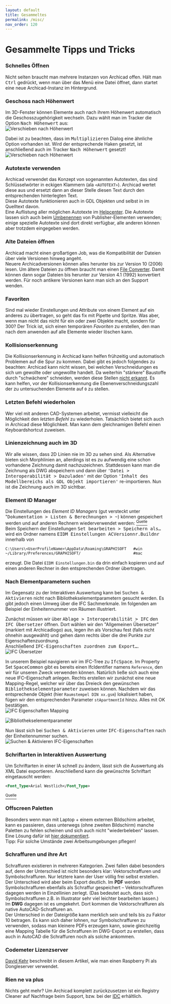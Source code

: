```yaml
---
layout: default
title: Gesammeltes
permalink: /misc/
nav_order: 120
---
```

# Gesammelte Tipps und Tricks

### Schnelles Öffnen
Nicht selten braucht man mehrere Instanzen von Archicad offen. Hält man <kbd>Ctrl</kbd> gedrückt, wenn man über das Menü eine Datei öffnet, dann startet eine neue Archicad-Instanz im Hintergrund.

### Geschoss nach Höhenwert
Im 3D-Fenster können Elemente auch nach ihrem Höhenwert automatisch die Geschosszugehörigkeit wechseln. Dazu wählt man im Tracker die Option <samp>Nach Höhenwert</samp> aus:  
![Verschieben nach Höhenwert](../img/nach-hoehenwert-1.png)  

Dabei ist zu beachten, dass im <samp>Multiplizieren</samp> Dialog eine ähnliche Option vorhanden ist. Wird der entsprechende Haken gesetzt, ist anschließend auch im Tracker <samp>Nach Höhenwert</samp> gesetzt!  
![Verschieben nach Höhenwert](../img/nach-hoehenwert-2.png)


### Autotexte verwenden
Archicad verwendet das Konzept von sogenannten Autotexten, das sind Schlüsselwörter in eckigen Klammern (ala `<AUTOTEXT>`). Archicad wertet diese aus und ersetzt dann an dieser Stelle diesen Text durch den entsprechenden hinterlegten Text.  
Diese Autotexte funktionieren auch in GDL Objekten und selbst in im Quelltext davon.  
Eine Auflistung aller möglichen Autotexte im [Helpcenter](https://helpcenter.graphisoft.com/de/user-guide/125474/). Die Autotexte lassen sich auch beim [Umbenennen](https://helpcenter.graphisoft.de/handbuecher/handbucher-zu-archicad-22/hilfe-zu-archicad-22/dokumentation/publizieren/publisher/) von Publisher-Elementen verwenden; einige spezielle Autotexte sind dort direkt verfügbar, alle anderen können aber trotzdem eingegeben werden.


### Alte Dateien öffnen
Archicad macht einen großartigen Job, was die Kompatibilität der Dateien über viele Versionen hinweg angeht.  
Neuere Archicadversionen können alles herunter bis zur Version 10 (2006) lesen. Um ältere Dateien zu öffnen braucht man einen [File Converter](https://www.graphisoft.com/downloads/fileconverter.html?_ga=2.61625003.643702453.1581271053-1232179466.1527696442). Damit können dann sogar Dateien bis herunter zur Version 4.1 (1992) konvertiert werden. Für noch antikere Versionen kann man sich an den Support wenden. <!-- https://graphisoft.com/de/downloads/fileconverterger -->


### Favoriten
Sind mal wieder Einstellungen und Attribute von einem Element auf ein anderes zu übertragen, so geht das fix mit Pipette und Spritze. Was aber, wenn man nicht das nicht für ein oder zwei Objekte macht, sondern für 300? Der Trick ist, sich einen temporären _Favoriten_ zu erstellen, den man nach dem anwenden auf alle Elemente wieder löschen kann.


### Kollisionserkennung
Die Kollisionserkennung in Archicad kann helfen frühzeitig und automatisch Problemen auf die Spur zu kommen. Dabei gibt es jedoch folgendes zu beachten: Archicad kann nicht wissen, bei welchen Verschneidungen es sich um gewollte oder ungewollte handelt. Da weiterhin "stärkere" Baustoffe durch "schwächere" schneiden, werden diese Stellen [nicht erkannt](https://archicad-talk.graphisoft.com/viewtopic.php?f=20&t=69024). Es kann helfen, vor der Kollisionserkennung die Ebenenverschneidungszahl der zu untersuchenden Elemente auf `0` zu stellen.


### Letzten Befehl wiederholen
Wer viel mit anderen CAD-Systemen arbeitet, vermisst vielleicht die Möglichkeit den _letzten Befehl_ zu wiederholen. Tatsächlich bietet sich auch in Archicad diese Möglichkeit. Man kann dem gleichnamigen Befehl einen Keyboardshortcut zuweisen. 


### Linienzeichnung auch im 3D
Wir alle wissen, dass 2D Linien nie im 3D zu sehen sind. Als Alternative bieten sich Morphlinien an, allerdings ist es zu aufwendig eine schon vorhandene Zeichnung damit nachzuzeichnen. Stattdessen kann man die Zeichnung als DWG abspeichern und dann über <samp>'Datei > Interoperabilität > Dazuladen'</samp> mit der Option <samp>'Inhalt des Modellbereichs als GDL Objekt importieren'</samp> re-importieren. Nun ist die Zeichnung auch im 3D sichtbar.


### Element ID Manager
Die Einstellungen des _Element ID Managers_ (gut versteckt unter "<samp>Dokumentation > Listen & Berechnungen > ~</samp>) können gespeichert werden und auf anderen Rechnern wiederverwendet werden: [<sup>Quelle</sup>](https://archicad-talk.graphisoft.com/viewtopic.php?f=34&t=69156)  
Beim Speichern der Einstellungen <samp>Set bearbeiten > Speichern als…</samp> wird ein Ordner namens <samp>EIDM Einstellungen ACVersionnr.Buildnr</samp> innerhalb von
```
C:\Users\<UserProfileName>\AppData\Roaming\GRAPHISOFT   #win
~/Library/Preferences/GRAPHISOFT/                       #mac
```
erzeugt. Die Datei `EIDM Einstellungen.bin` da drin einfach kopieren und auf einen anderen Rechner in den entsprechenden Ordner übertragen.


### Nach Elementparametern suchen
Im Gegensatz zu der Interaktiven Auswertung kann bei <samp>Suchen & Aktivieren</samp> nicht nach Bibliothekselementparametern gesucht werden. Es gibt jedoch einen Umweg über die IFC Sachmerkmale. Im folgenden am Beispiel der Einheitennummer von Räumen illustriert.

Zunächst müssen wir über <samp>Ablage > Interoperabilität > IFC</samp> den <samp>IFC Übersetzer</samp> öffnen. Dort wählen wir den "Allgemeinen Übersetzer" (markiert mit Archicadlogo) aus, legen ihn als Vorschau fest (falls nicht ohnehin ausgewählt) und gehen dann rechts über die drei Punkte zur Eigenschaftenzuordnung.   
Anschließend <samp>IFC-Eigenschaften zuordnen zum Export…</samp>.  
![IFC Übersetzer](../img/suchen-aktivieren-param-zu-ifc-1.png)


In unserem Beispiel navigieren wir im IFC-Tree zu <samp>IfcSpace</samp>. Im Property Set <samp>SpaceCommon</samp> gibt es bereits einen IfcIdentifier namens `Reference`, den wir für unseren Zweck verwenden können. Natürlich ließe sich auch eine neue IFC–Eigenschaft anlegen. Rechts erstellen wir zunächst eine neue Mapping-Regel, welcher wir über das Dreieck den gewünschen <samp>Bibliothekselementparameter</samp> zuweisen können. Nachdem wir das entsprechende Objekt (hier `Raumstempel DIN xx.gsm`) lokalisiert haben, fügen wir den entsprechenden Parameter `stApartmentId` hinzu. Alles mit OK bestätigen.  
![IFC Eigenschaften Mapping](../img/suchen-aktivieren-param-zu-ifc-2.png)  

![Bibliothekselementparameter](../img/suchen-aktivieren-param-zu-ifc-3.png)

Nun lässt sich bei <samp>Suchen & Aktivieren</samp> unter <samp>IFC-Eigenschaften</samp> nach der Einheitennummer suchen.  
![Suchen & Aktivieren IFC-Eigenschaften](../img/suchen-aktivieren-param-zu-ifc-4.png)


### Schriftarten in Interaktiven Auswertung
Um Schriftarten in einer IA schnell zu ändern, lässt sich die Auswertung als XML Datei exportieren. Anschließend kann die gewünschte Schriftart eingetauscht werden:  
```xml
<Font_Type>Arial Westlich</Font_Type>
```
[<sup>Quelle</sup>](https://archicad-talk.graphisoft.com/viewtopic.php?p=314694#p314694)


### Offscreen Paletten
Besonders wenn man mit Laptop + einem externen Bildschirm arbeitet, kann es passieren, dass unterwegs (ohne zweiten Bildschirm) manche Paletten zu fehlen scheinen und sich auch nicht "wiederbeleben" lassen.  
Eine Lösung dafür ist [hier dokumentiert](https://lucasbecker.de/posts/how-to-get-back-missing-archicad-palettes).  
Tipp: Für solche Umstände zwei Arbeitsumgebungen pflegen!


### Schraffuren und ihre Art
Schraffuren existieren in mehreren Kategorien. Zwei fallen dabei besonders auf, denn der Unterschied ist nicht besonders klar: Vektorschraffuren und Symbolschraffuren. Nur letztere kann der User völlig frei selbst erstellen.  
Der Unterschied wird aber beim Export deutlich. Im **PDF** werden Symbolschraffuren ebenfalls als Schraffur gespeichert – Vektorschraffuren dagegen werden in Einzellinien zerlegt. (Das bedeutet auch, dass sich Symbolschraffuren z.B. in Illustrator sehr viel leichter bearbeiten lassen.)  
Im **DWG** dagegen ist es umgekehrt. Dort kommen die Vektorschraffuren als native AutoCAD-Schraffuren an.  
Der Unterschied in der Dateigröße kann merklich sein und teils bis zu Faktor 10 betragen. Es kann sich daher lohnen, nur Symbolschraffuren zu verwenden, sodass man kleinere PDFs erzeugen kann, sowie gleichzeitig eine Mapping Tabelle für die Schraffuren im DWG-Export zu erstellen, dass auch in AutoCAD die Schraffuren noch als solche ankommen.


### Codemeter Lizenzserver
[David Kehr](https://www.davidkehr.com/raspberry-pi-linux-als-codemeter-lizenzserver/) beschreibt in diesem Artikel, wie man einen Raspberry Pi als Dongleserver verwendet.


### Rien ne va plus
Nichts geht mehr? Um Archicad komplett zurückzusetzen ist ein Registry Cleaner auf Nachfrage beim Support, bzw. bei der [IDC](https://www.idc.ch/nc/support/view/?tx_idcsupport%5BprimaryLink%5D=1027&tx_idcsupport%5Bentry%5D=591&cHash=4551039ff4a5def9ae3ec33d61887915) erhältlich. 
<!-- archive.org link:: http://web.archive.org/web/20211013130329/https://www.idc.ch/nc/support/view/?tx_idcsupport%5BprimaryLink%5D=1027&tx_idcsupport%5Bentry%5D=591&cHash=4551039ff4a5def9ae3ec33d61887915 -->
